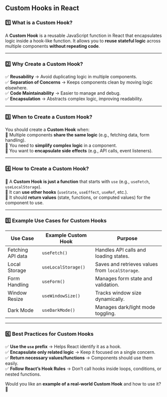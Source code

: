 ## **Custom Hooks in React**  

### **1️⃣ What is a Custom Hook?**  
A **Custom Hook** is a reusable JavaScript function in React that encapsulates logic inside a hook-like function. It allows you to **reuse stateful logic** across multiple components **without repeating code**.

---

### **2️⃣ Why Create a Custom Hook?**  
✅ **Reusability** → Avoid duplicating logic in multiple components.  
✅ **Separation of Concerns** → Keeps components clean by moving logic elsewhere.  
✅ **Code Maintainability** → Easier to manage and debug.  
✅ **Encapsulation** → Abstracts complex logic, improving readability.  

---

### **3️⃣ When to Create a Custom Hook?**  
You should create a **Custom Hook** when:  
🔹 Multiple components **share the same logic** (e.g., fetching data, form handling).  
🔹 You need to **simplify complex logic** in a component.  
🔹 You want to **encapsulate side effects** (e.g., API calls, event listeners).  

---

### **4️⃣ How to Create a Custom Hook?**  
🔹 A **Custom Hook is just a function** that starts with `use` (e.g., `useFetch`, `useLocalStorage`).  
🔹 It can **use other hooks** (`useState`, `useEffect`, `useRef`, etc.).  
🔹 It should **return values** (state, functions, or computed values) for the component to use.  

---

### **5️⃣ Example Use Cases for Custom Hooks**  

| Use Case | Example Custom Hook | Purpose |
|----------|---------------------|---------|
| Fetching API data | `useFetch()` | Handles API calls and loading states. |
| Local Storage | `useLocalStorage()` | Saves and retrieves values from `localStorage`. |
| Form Handling | `useForm()` | Manages form state and validation. |
| Window Resize | `useWindowSize()` | Tracks window size dynamically. |
| Dark Mode | `useDarkMode()` | Manages dark/light mode toggling. |

---

### **6️⃣ Best Practices for Custom Hooks**  
✅ **Use the `use` prefix** → Helps React identify it as a hook.  
✅ **Encapsulate only related logic** → Keep it focused on a single concern.  
✅ **Return necessary values/functions** → Components should use them easily.  
✅ **Follow React’s Hook Rules** → Don’t call hooks inside loops, conditions, or nested functions.  

Would you like an **example of a real-world Custom Hook** and how to use it? 🚀
